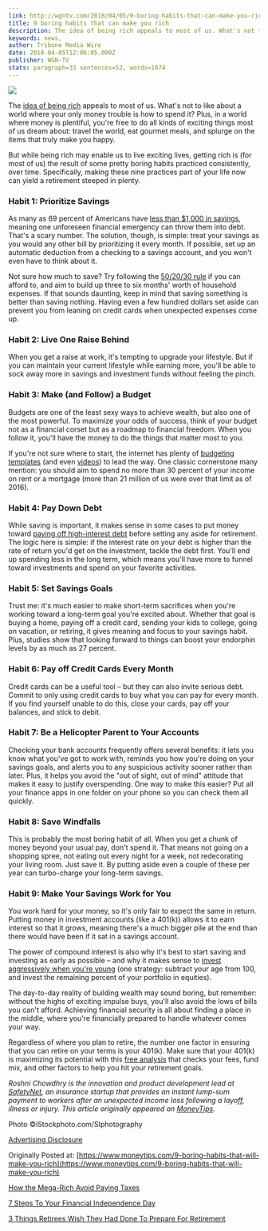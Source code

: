 ```yaml
---
link: http://wgntv.com/2018/04/05/9-boring-habits-that-can-make-you-rich/
title: 9 boring habits that can make you rich
description: The idea of being rich appeals to most of us. What's not to like about a world where your only money trouble is how to spend it? Plus, in a world where money is plentiful, you're free to do all kinds of exciting things most of us dream about: travel the world, eat gourmet meals, and splurge on the items that truly make you happy.
keywords: news,
author: Tribune Media Wire
date: 2018-04-05T12:06:05.000Z
publisher: WGN-TV
stats: paragraph=33 sentences=52, words=1074
---
```

![](https://www.moneytips.com/logo/22613.jpeg)

The [idea of being rich](https://www.moneytips.com/) appeals to most of us. What's not to like about a world where your only money trouble is how to spend it? Plus, in a world where money is plentiful, you're free to do all kinds of exciting things most of us dream about: travel the world, eat gourmet meals, and splurge on the items that truly make you happy.

But while being rich may enable us to live exciting lives, getting rich is (for most of us) the result of some pretty boring habits practiced consistently, over time. Specifically, making these nine practices part of your life now can yield a retirement steeped in plenty.

### Habit 1: Prioritize Savings

As many as 69 percent of Americans have [less than $1,000 in savings](https://www.prnewswire.com/news-releases/69-of-americans-have-less-than-1000-in-savings-300329704.html), meaning one unforeseen financial emergency can throw them into debt. That's a scary number. The solution, though, is simple: treat your savings as you would any other bill by prioritizing it every month. If possible, set up an automatic deduction from a checking to a savings account, and you won't even have to think about it.

Not sure how much to save? Try following the [50/20/30 rule](https://www.moneytips.com/budgeting-with-the-50-20-30-rule) if you can afford to, and aim to build up three to six months' worth of household expenses. If that sounds daunting, keep in mind that saving something is better than saving nothing. Having even a few hundred dollars set aside can prevent you from leaning on credit cards when unexpected expenses come up.

### Habit 2: Live One Raise Behind

When you get a raise at work, it's tempting to upgrade your lifestyle. But if you can maintain your current lifestyle while earning more, you'll be able to sock away more in savings and investment funds without feeling the pinch.

### Habit 3: Make (and Follow) a Budget

Budgets are one of the least sexy ways to achieve wealth, but also one of the most powerful. To maximize your odds of success, think of your budget not as a financial corset but as a roadmap to financial freedom. When you follow it, you'll have the money to do the things that matter most to you.

If you're not sure where to start, the internet has plenty of [budgeting templates](https://safetynet.com/blog/free-budgeting-excel-template/) (and even [videos](https://safetynet.com/blog/use-budgeting-template/)) to lead the way. One classic cornerstone many mention: you should aim to spend no more than 30 percent of your income on rent or a mortgage (more than 21 million of us were over that limit as of 2016).

### Habit 4: Pay Down Debt

While saving is important, it makes sense in some cases to put money toward [paying off high-interest debt](https://www.moneytips.com/how-to-pay-off-debt) before setting any aside for retirement. The logic here is simple: if the interest rate on your debt is higher than the rate of return you'd get on the investment, tackle the debt first. You'll end up spending less in the long term, which means you'll have more to funnel toward investments and spend on your favorite activities.

### Habit 5: Set Savings Goals

Trust me: it's much easier to make short-term sacrifices when you're working toward a long-term goal you're excited about. Whether that goal is buying a home, paying off a credit card, sending your kids to college, going on vacation, or retiring, it gives meaning and focus to your savings habit. Plus, studies show that looking forward to things can boost your endorphin levels by as much as 27 percent.

### Habit 6: Pay off Credit Cards Every Month

Credit cards can be a useful tool – but they can also invite serious debt. Commit to only using credit cards to buy what you can pay for every month. If you find yourself unable to do this, close your cards, pay off your balances, and stick to debit.

### Habit 7: Be a Helicopter Parent to Your Accounts

Checking your bank accounts frequently offers several benefits: it lets you know what you've got to work with, reminds you how you're doing on your savings goals, and alerts you to any suspicious activity sooner rather than later. Plus, it helps you avoid the "out of sight, out of mind" attitude that makes it easy to justify overspending. One way to make this easier? Put all your finance apps in one folder on your phone so you can check them all quickly.

### Habit 8: Save Windfalls

This is probably the most boring habit of all. When you get a chunk of money beyond your usual pay, don't spend it. That means not going on a shopping spree, not eating out every night for a week, not redecorating your living room. Just save it. By putting aside even a couple of these per year can turbo-charge your long-term savings.

### Habit 9: Make Your Savings Work for You

You work hard for your money, so it's only fair to expect the same in return. Putting money in investment accounts (like a 401(k)) allows it to earn interest so that it grows, meaning there's a much bigger pile at the end than there would have been if it sat in a savings account.

The power of compound interest is also why it's best to start saving and investing as early as possible – and why it makes sense to [invest aggressively when you're young](https://humaninterest.com/blog/need-invest-aggressively-twenties/) (one strategy: subtract your age from 100, and invest the remaining percent of your portfolio in equities).

The day-to-day reality of building wealth may sound boring, but remember: without the highs of exciting impulse buys, you'll also avoid the lows of bills you can't afford. Achieving financial security is all about finding a place in the middle, where you're financially prepared to handle whatever comes your way.

Regardless of where you plan to retire, the number one factor in ensuring that you can retire on your terms is your 401(k). Make sure that your 401(k) is maximizing its potential with this [free analysis](https://www.smnlink.com/lo/gw?lo__id=513&lo__impid=loimp-0160-e588f729-97) that checks your fees, fund mix, and other factors to help you hit your retirement goals.

_Roshni Chowdhry is the innovation and product development lead at [SafetyNet](http://www.safetynet.com/), an insurance startup that provides an instant lump-sum payment to workers after an unexpected income loss following a layoff, illness or injury. This article originally appeared on [MoneyTips](https://www.moneytips.com/)._

Photo ©iStockphoto.com/SIphotography

[Advertising Disclosure](https://www.moneytips.com/advertising-disclosure)

Originally Posted at: [https://www.moneytips.com/9-boring-habits-that-will-make-you-rich](https://www.moneytips.com/9-boring-habits-that-will-make-you-rich)

[How the Mega-Rich Avoid Paying Taxes](https://www.moneytips.com/how-the-mega-rich-avoid-paying-taxes)

[7 Steps To Your Financial Independence Day](https://www.moneytips.com/planning-your-financial-independence-day)

[3 Things Retirees Wish They Had Done To Prepare For Retirement](https://www.moneytips.com/3-things-retirees-wish-they-had-done-to-prepare-for-retirement/897)
